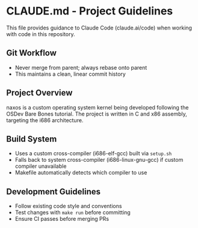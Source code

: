 # CLAUDE.md - Project Guidelines

This file provides guidance to Claude Code (claude.ai/code) when working with code in this repository.

## Git Workflow

- Never merge from parent; always rebase onto parent
- This maintains a clean, linear commit history

## Project Overview

naxos is a custom operating system kernel being developed following the OSDev Bare Bones tutorial. The project is written in C and x86 assembly, targeting the i686 architecture.

## Build System

- Uses a custom cross-compiler (i686-elf-gcc) built via `setup.sh`
- Falls back to system cross-compiler (i686-linux-gnu-gcc) if custom compiler unavailable
- Makefile automatically detects which compiler to use

## Development Guidelines

- Follow existing code style and conventions
- Test changes with `make run` before committing
- Ensure CI passes before merging PRs